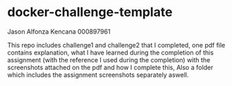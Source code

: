 # docker-challenge-template

Jason Alfonza Kencana
000897961

This repo includes challenge1 and challenge2 that I completed, one pdf file contains explanation, what I have learned during the completion of this assignment (with the reference I used during the completion) with the screenshots attached on the pdf and how I complete this, Also a folder which includes the assignment screenshots separately aswell.
